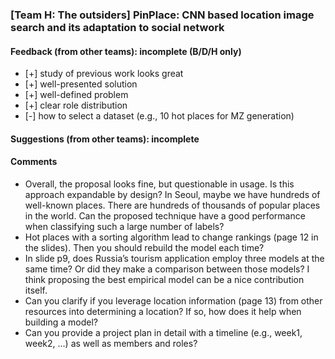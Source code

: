 ### [Team H: The outsiders] PinPlace: CNN based location image search and its adaptation to social network

#### Feedback (from other teams): incomplete (B/D/H only)
- [+] study of previous work looks great
- [+] well-presented solution
- [+] well-defined problem
- [+] clear role distribution
- [-] how to select a dataset (e.g., 10 hot places for MZ generation)

#### Suggestions (from other teams): incomplete


#### Comments
* Overall, the proposal looks fine, but questionable in usage.
  Is this approach expandable by design? In Seoul, maybe we have hundreds of 
  well-known places. There are hundreds of thousands of popular places in the world.
  Can the proposed technique have a good performance when classifying
  such a large number of labels?
* Hot places with a sorting algorithm lead to change rankings (page 12 in the slides).
  Then you should rebuild the model each time? 
* In slide p9, does Russia’s tourism application employ three models at the same time?
  Or did they make a comparison between those models? 
  I think proposing the best empirical model can be a nice contribution itself.
* Can you clarify if you leverage location information (page 13) from other resources
  into determining a location? If so, how does it help when building a model?
* Can you provide a project plan in detail with a timeline 
  (e.g., week1, week2, ...) as well as members and roles?

